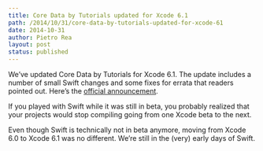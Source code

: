 ```yaml
---
title: Core Data by Tutorials updated for Xcode 6.1
path: /2014/10/31/core-data-by-tutorials-updated-for-xcode-61
date: 2014-10-31
author: Pietro Rea
layout: post
status: published
---
```


We’ve updated Core Data by Tutorials for Xcode 6.1. The update includes a number of small Swift changes and some fixes for errata that readers pointed out. Here’s the [official announcement](http://www.raywenderlich.com/87276/core-data-tutorials-updated-xcode-6-1).

If you played with Swift while it was still in beta, you probably realized that your projects would stop compiling going from one Xcode beta to the next.

Even though Swift is technically not in beta anymore, moving from Xcode 6.0 to Xcode 6.1 was no different. We’re still in the (very) early days of Swift.